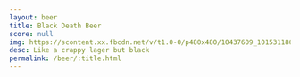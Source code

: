 ```yaml
---
layout: beer
title: Black Death Beer
score: null
img: https://scontent.xx.fbcdn.net/v/t1.0-0/p480x480/10437609_10153118667103745_274358326202189719_n.jpg?oh=903ed05888f155f5ad01c645b0dfa25a&oe=58BEE6D0
desc: Like a crappy lager but black
permalink: /beer/:title.html
---
```

